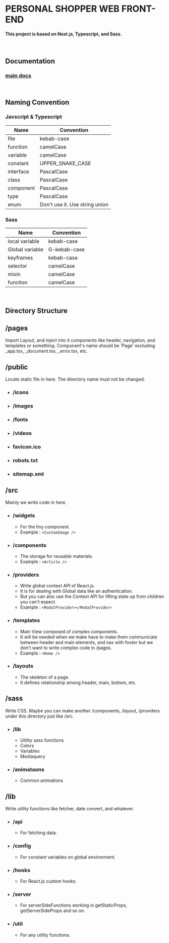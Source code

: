 # __PERSONAL SHOPPER__ WEB FRONT-END
#### This project is based on Next.js, Typescript, and Sass.

<br>

## __Documentation__
### [main docs](/docs/main.md)

<br>

## __Naming Convention__
### Javscript & Typescript
|Name|Convention|
|---|---|
|file|kebab-case|
|function|camelCase|
|variable|camelCase|
|constant|UPPER_SNAKE_CASE|
|interface|PascalCase|
|class|PascalCase|
|component|PascalCase|
|type|PascalCase|
|enum|Don't use it. Use string union|

### Sass

|Name|Convention|
|---|---|
|local variable|kebab-case|
|Global variable|G-kebab-case|
|keyframes|kebab-case|
|selector|camelCase|
|mixin|camelCase|
|function|camelCase|

<br>

## __Directory Structure__
## /pages
Import Layout, and inject into it components like header, navigation, and templates or something.
Component's name should be 'Page' excluding _app.tsx, _document.tsx, _error.tsx, etc.
## /public
Locate static file in here. The directory name must not be changed.
+ ### /icons
+ ### /images
+ ### /fonts
+ ### /videos
+ ### favicon.ico
+ ### robots.txt
+ ### sitemap.xml
## /src
Mainly we write code in here.
+ ### /widgets
    + For the tiny component.
    + Example :  ```<CustomImage />```
+ ### /components
    + The storage for reusable materials.
    + Example : ```<Article />```
+ ### /providers
    + Write global context API of React.js.
    + It is for dealing with Global data like an authentication.
    + But you can also use the Context API for lifting state up from children you can't expect.
    + Example : ```<ModalProvider></ModalProvider>```
+ ### /templates
    + Main View composed of complex components.
    + It will be needed when we make have to make them communicate between header and main elements, and nav with footer but we don't want to write complex code in /pages.
    + Example : ```<Home />```
+ ### /layouts
    + The skeleton of a page. 
    + It defines relationship among header, main, bottom, etc.
## /sass
Write CSS.
Maybe you can make another /components, /layout, /providers under this directory just like /src.
+ ### /lib
    + Utility sass functions
    + Colors
    + Variables
    + Mediaquery
+ ### /animataons
    + Common animations
## /lib
Write utility functions like fetcher, date convert, and whatever.
+ ### /api
    + For fetching data.
+ ### /config
    + For constant variables on global environment.
+ ### /hooks
    + For React.js custom hooks.
+ ### /server
    + For serverSideFunctions working in getStaticProps, getServerSideProps and so on.
+ ### /util
    + For any utility functions.
